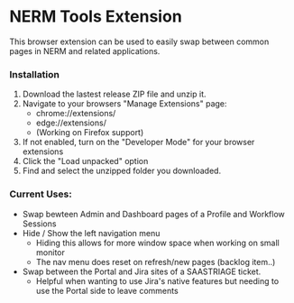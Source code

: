 # NERM Tools Extension
This browser extension can be used to easily swap between common pages in NERM and related applications.

### Installation
1. Download the lastest release ZIP file and unzip it.
2. Navigate to your browsers "Manage Extensions" page:
    - chrome://extensions/
    - edge://extensions/
    - (Working on Firefox support)
3. If not enabled, turn on the "Developer Mode" for your browser extensions
4. Click the "Load unpacked" option
5. Find and select the unzipped folder you downloaded.

### Current Uses:
- Swap bewteen Admin and Dashboard pages of a Profile and Workflow Sessions
- Hide / Show the left navigation menu
    - Hiding this allows for more window space when working on small monitor
    - The nav menu does reset on refresh/new pages (backlog item..)
- Swap between the Portal and Jira sites of a SAASTRIAGE ticket.
    - Helpful when wanting to use Jira's native features but needing to use the Portal side to leave comments

